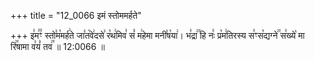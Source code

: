 +++
title = "12_0066 इमं स्तोममर्हते"

+++
इ꣣म꣢꣫ꣳ स्तो꣣म꣡मर्ह꣢ते जा꣣त꣡वे꣢दसे꣣ र꣡थ꣢मिव꣣ सं꣡ म꣢हेमा मनी꣣ष꣡या꣢। भ꣣द्रा꣢꣫ हि नः꣣ प्र꣡म꣢तिरस्य स꣣ꣳस꣡द्यग्ने꣢꣯ स꣣ख्ये꣡ मा रि꣢꣯षामा व꣣यं꣡ तव꣢꣯ ॥ 12:0066 ॥